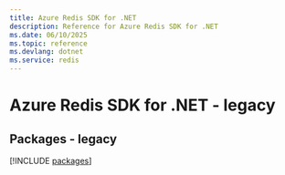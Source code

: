 ```yaml
---
title: Azure Redis SDK for .NET
description: Reference for Azure Redis SDK for .NET
ms.date: 06/10/2025
ms.topic: reference
ms.devlang: dotnet
ms.service: redis
---
```

# Azure Redis SDK for .NET - legacy
## Packages - legacy
[!INCLUDE [packages](redis-index.md)]
